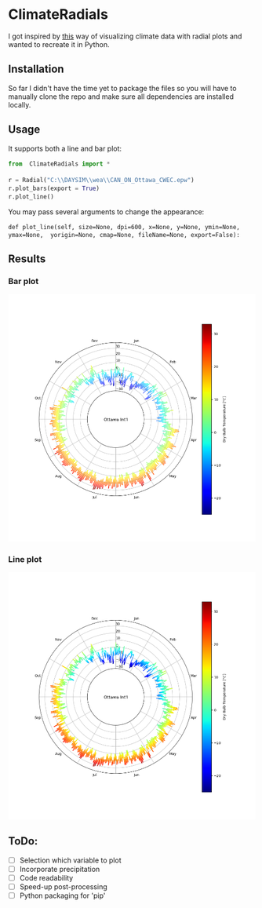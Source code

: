 # ClimateRadials

I got inspired by [this](http://www.weather-radials.com) way of visualizing climate data with radial plots and wanted to recreate it in Python.

## Installation

So far I didn't have the time yet to package the files so you will have to manually clone the repo and make sure all dependencies are installed locally.

## Usage

It supports both a line and bar plot:

```python
from  ClimateRadials import *

r = Radial("C:\\DAYSIM\\wea\\CAN_ON_Ottawa_CWEC.epw")
r.plot_bars(export = True)
r.plot_line()
```

You may pass several arguments to change the appearance:

```
def plot_line(self, size=None, dpi=600, x=None, y=None, ymin=None, ymax=None,  yorigin=None, cmap=None, fileName=None, export=False):
```



## Results

### Bar plot



![Figure_1](readme/Figure_1.png)

### Line plot

![Figure_2](/readme/Figure_2.png)





## ToDo:

- [ ] Selection which variable to plot
- [ ] Incorporate precipitation
- [ ] Code readability
- [ ] Speed-up post-processing
- [ ] Python packaging for 'pip'